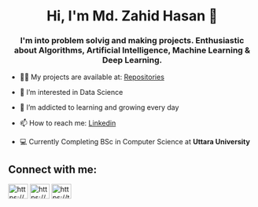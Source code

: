 <!---

- 👋 Hi, I’m Zahid Hasan
- 👀 I’m interested in Data Science
- 🌱 I’m currently learning Machine Learning
- 💞️ I’m looking to collaborate on ...
- 📫 How to reach me ...
--->
<!---
zahidhasanshuvo/zahidhasanshuvo is a ✨ special ✨ repository because its `README.md` (this file) appears on your GitHub profile.
You can click the Preview link to take a look at your changes.
--->

<h1 align="center">Hi, I'm  Md. Zahid Hasan 👋</h1>

<h3 align="center">I'm  into problem solvig and making projects. Enthusiastic about Algorithms, Artificial Intelligence, Machine Learning & Deep Learning.</h3>

- 👨‍💻 My projects are available at: [Repositories](https://github.com/zahidhasanshuvo?tab=repositories)

- 👀 I’m interested in Data Science

- 🌱 I’m addicted to learning and growing every day

- 📫 How to reach me: [Linkedin](https://www.linkedin.com/in/hasanzahidshuvo/)

- 💻 Currently Completing BSc in Computer Science at **Uttara University**


<h2 align="left">Connect with me:</h2>
<p align="left">
<a href="https://www.linkedin.com/in/hasanzahidshuvo/" target="blank"><img align="center" src="https://cdn.jsdelivr.net/npm/simple-icons@3.0.1/icons/linkedin.svg" alt="https://www.linkedin.com/in/hasanzahidshuvo/" height="30" width="40" /></a>
<a href="https://www.facebook.com/hasanzahidshuvo" target="blank"><img align="center" src="https://cdn.jsdelivr.net/npm/simple-icons@3.0.1/icons/facebook.svg" alt="https://www.facebook.com/hasanzahidshuvo" height="30" width="40" /></a>
<a href="https://twitter.com/hasanzahidshuvo" target="blank"><img align="center" src="https://cdn.jsdelivr.net/npm/simple-icons@3.13.0/icons/twitter.svg" alt="https://twitter.com/hasanzahidshuvo" height="30" width="40" /></a>
</p>


